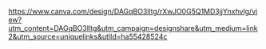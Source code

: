 https://www.canva.com/design/DAGqBO3lltg/rXwJO0G5Q1MD3jjYnxhvlg/view?utm_content=DAGqBO3lltg&utm_campaign=designshare&utm_medium=link2&utm_source=uniquelinks&utlId=ha55428524c
